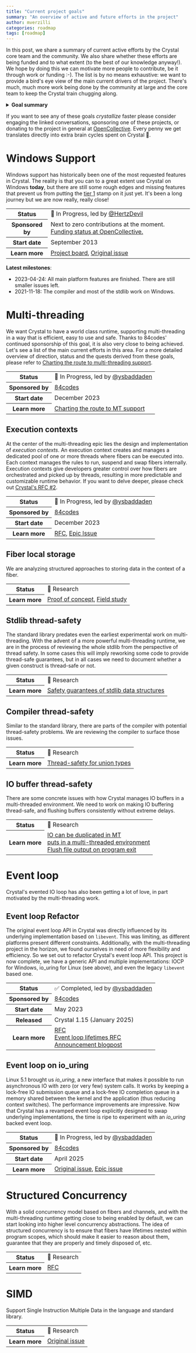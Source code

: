 ```yaml
---
title: "Current project goals"
summary: "An overview of active and future efforts in the project"
author: mverzilli
categories: roadmap
tags: [roadmap]
---
```


In this post, we share a summary of current active efforts by the Crystal core team and the community. We also share whether these efforts are being funded and to what extent (to the best of our knowledge anyway!). We hope by doing this we can motivate more people to contribute, be it through work or funding :-). The list is by no means exhaustive: we want to provide a bird's eye view of the main current drivers of the project. There's much, much more work being done by the community at large and the core team to keep the Crystal train chugging along.

<details>
<summary><strong>Goal summary</strong></summary>
🧪 Research => 🔵 In Progress => ✅ Completed
<ul>
  <li>🔵 <a href="#windows-support">Windows Support</a></li>
  <li>🔵 <a href="#multi-threading">Multi-threading</a>
    <ul>
      <li>🔵 <a href="#execution-contexts">Execution contexts</a></li>
      <li>🧪 <a href="#fiber-local-storage">Fiber local storage</a></li>
      <li>🧪 <a href="#stdlib-thread-safety">Stdlib thread-safety</a></li>
      <li>🧪 <a href="#compiler-thread-safety">Compiler thread-safety</a></li>
      <li>🧪 <a href="#io-buffer-thread-safety">IO buffer thread-safety</a></li>
    </ul>
  </li>
  <li><a href="#event-loop">Event Loop</a>
    <ul>
      <li>✅ <a href="#event-loop-refactor">Event Loop Refactor</a></li>
      <li>🔵 <a href="#event-loop-on-io_uring">Event loop on io_uring</a></li>
    </ul>
  </li>
  <li>🧪 <a href="#structured-concurrency">Structured Concurrency</a></li>
  <li>🧪 <a href="#simd">SIMD</a></li>
</ul>
</details>

If you want to see any of these goals _crystallize_ faster please consider engaging the linked conversations, sponsoring one of these projects, or donating to the project in general at [OpenCollective](https://opencollective.com/crystal-lang). Every penny we get translates directly into extra brain cycles spent on Crystal 🚀.

# Windows Support

Windows support has historically been one of the most requested features in Crystal. The reality is that you can to a great extent use Crystal on Windows **today**, but there are still some rough edges and missing features that prevent us from putting the [tier 1](https://crystal-lang.org/reference/1.17/syntax_and_semantics/platform_support.html#tier-1) stamp on it just yet. It's been a long journey but we are now really, really close!

<table class="properties">
<tbody>
  <tr>
    <th scope="row">
      Status
    </th>
    <td>
      🔵 In Progress, led by <a href="https://github.com/HertzDevil">@HertzDevil</a></td>
  </tr>
  <tr>
    <th scope="row">
      Sponsored by
    </th>
    <td>
      Next to zero contributions at the moment. <a href="https://opencollective.com/crystal-lang/projects/windows-support">Funding status at OpenCollective.</a>
    </td>
  </tr>
  <tr>
    <th scope="row">
      Start date
    </th>
    <td>
      September 2013
    </td>
  </tr>
  <tr>
    <th scope="row">
      Learn more
    </th>
    <td>
      <a href="https://github.com/orgs/crystal-lang/projects/11/views/5">Project board</a>,
      <a href="https://github.com/crystal-lang/crystal/issues/26">Original issue</a>
    </td>
  </tr>
</tbody>
</table>

**Latest milestones**:

- 2023-04-24: All main platform features are finished. There are still smaller issues left.
- 2021-11-18: The compiler and most of the stdlib work on Windows.

# Multi-threading

We want Crystal to have a world class runtime, supporting multi-threading in a way that is efficient, easy to use and safe. Thanks to 84codes' continued sponsorship of this goal, it is also very close to being achieved. Let's see a list of the main current efforts in this area. For a more detailed overview of direction, status and the quests derived from these goals, please refer to [Charting the route to multi-threading support](https://forum.crystal-lang.org/t/charting-the-route-to-multi-threading-support/7320).

<table class="properties">
<tbody>
  <tr>
    <th scope="row">
      Status
    </th>
    <td>
      🔵 In Progress, led by <a href="https://github.com/ysbaddaden">@ysbaddaden</a>
    </td>
  </tr>
  <tr>
    <th scope="row">
      Sponsored by
    </th>
    <td>
      <a href="https://84.codes/">84codes</a>
    </td>
  </tr>
  <tr>
    <th scope="row">
      Start date
    </th>
    <td>
      December 2023
    </td>
  </tr>
  <tr>
    <th scope="row">
      Learn more
    </th>
    <td>
      <a href="https://forum.crystal-lang.org/t/charting-the-route-to-multi-threading-support/7320">Charting the route to MT support</a>
    </td>
  </tr>
</tbody>
</table>

## Execution contexts

At the center of the multi-threading epic lies the design and implementation of _execution contexts_. An execution context creates and manages a dedicated pool of one or more threads where fibers can be executed into. Each context manages the rules to run, suspend and swap fibers internally. Execution contexts give developers greater control over how fibers are orchestrated and picked up by threads, resulting in more predictable and customizable runtime behavior. If you want to delve deeper, please check out [Crystal's RFC #2](https://github.com/crystal-lang/rfcs/blob/main/text/0002-execution-contexts.md).

<table class="properties">
<tbody>
  <tr>
    <th scope="row">
      Status
    </th>
    <td>
      🔵 In Progress, led by <a href="https://github.com/ysbaddaden">@ysbaddaden</a>
    </td>
  </tr>
  <tr>
    <th scope="row">
      Sponsored by
    </th>
    <td>
      <a href="https://84.codes/">84codes</a>
    </td>
  </tr>
  <tr>
    <th scope="row">
      Start date
    </th>
    <td>
      December 2023
    </td>
  </tr>
  <tr>
    <th scope="row">
      Learn more
    </th>
    <td>
      <a href="https://github.com/crystal-lang/rfcs/blob/main/text/0002-execution-contexts.md">RFC</a>,
      <a href="https://github.com/crystal-lang/crystal/issues/15342">Epic Issue</a>
    </td>
  </tr>
</tbody>
</table>

## Fiber local storage

We are analyzing structured approaches to storing data in the context of a fiber.

<table class="properties">
<tbody>
  <tr>
    <th scope="row">
      Status
    </th>
    <td>
      🧪 Research
    </td>
  </tr>
  <tr>
    <th scope="row">
      Learn more
    </th>
    <td>
      <a href="https://github.com/crystal-lang/crystal/pull/15889">Proof of concept</a>,
      <a href="https://forum.crystal-lang.org/t/field-study-of-fiber-local-storage/8325">Field study</a>
    </td>
  </tr>
</tbody>
</table>

## Stdlib thread-safety

The standard library predates even the earliest experimental work on multi-threading. With the advent of a more powerful multi-threading runtime, we are in the process of reviewing the whole stdlib from the perspective of thread safety. In some cases this will imply reworking some code to provide thread-safe guarantees, but in all cases we need to document whether a given construct is thread-safe or not.

<table class="properties">
<tbody>
  <tr>
    <th scope="row">
      Status
    </th>
    <td>
      🧪 Research
    </td>
  </tr>
  <tr>
    <th scope="row">
      Learn more
    </th>
    <td>
      <a href="https://forum.crystal-lang.org/t/safety-guarantees-of-stdlib-data-structures/7364">Safety guarantees of stdlib data structures</a>
    </td>
  </tr>
</tbody>
</table>

## Compiler thread-safety

Similar to the standard library, there are parts of the compiler with potential thread-safety problems. We are reviewing the compiler to surface those issues.

<table class="properties">
<tbody>
  <tr>
    <th scope="row">
      Status
    </th>
    <td>
      🧪 Research
    </td>
  </tr>
  <tr>
    <th scope="row">
      Learn more
    </th>
    <td>
      <a href="https://github.com/crystal-lang/crystal/issues/15085">Thread-safety for union types</a>
    </td>
  </tr>
</tbody>
</table>

## IO buffer thread-safety

There are some concrete issues with how Crystal manages IO buffers in a multi-threaded environment. We need to work on making IO buffering thread-safe, and flushing buffers consistently without extreme delays.

<table class="properties">
<tbody>
  <tr>
    <th scope="row">
      Status
    </th>
    <td>
      🧪 Research
    </td>
  </tr>
  <tr>
    <th scope="row">
      Learn more
    </th>
    <td>
      <a href="https://github.com/crystal-lang/crystal/issues/8438">IO can be duplicated in MT</a><br/><a href="https://github.com/crystal-lang/crystal/issues/8140#top">puts in a multi-threaded environment</a><br/><a href="https://github.com/crystal-lang/crystal/issues/13995">Flush file output on program exit</a>
    </td>
  </tr>
</tbody>
</table>

# Event loop

Crystal's evented IO loop has also been getting a lot of love, in part motivated by the multi-threading work.

## Event loop Refactor

The original event loop API in Crystal was directly influenced by its underlying implementation based on `libevent`. This was limiting, as different platforms present different constraints. Additionally, with the multi-threading project in the horizon, we found ourselves in need of more flexibility and efficiency. So we set out to refactor Crystal's event loop API. This project is now complete, we have a generic API and multiple implementations: IOCP for Windows, io_uring for Linux (see above), and even the legacy `libevent` based one.

<table class="properties">
<tbody>
  <tr>
    <th scope="row">
      Status
    </th>
    <td>
      ✅ Completed, led by <a href="https://github.com/ysbaddaden">@ysbaddaden</a>
    </td>
  </tr>
  <tr>
    <th scope="row">
      Sponsored by
    </th>
    <td>
      <a href="https://84.codes/">84codes</a>
    </td>
  </tr>
  <tr>
    <th scope="row">
      Start date
    </th>
    <td>
      May 2023
    </td>
  </tr>
  <tr>
    <th scope="row">
      Released
    </th>
    <td>
      Crystal 1.15 (January 2025)
    </td>
  </tr>
  <tr>
    <th scope="row">
      Learn more
    </th>
    <td>
      <a href="https://github.com/crystal-lang/rfcs/blob/main/text/0007-event_loop-refactor.md">RFC</a><br/><a href="https://github.com/crystal-lang/rfcs/blob/main/text/0009-lifetime-event_loop.md">Event loop lifetimes RFC</a><br/><a href="https://crystal-lang.org/2024/11/05/lifetime-event-loop/">Announcement blogpost</a>
    </td>
  </tr>
</tbody>
</table>

## Event loop on io_uring

Linux 5.1 brought us _io_uring_, a new interface that makes it possible to run asynchronous IO with zero (or very few) system calls. It works by keeping a lock-free IO submission queue and a lock-free IO completion queue in a memory shared between the kernel and the application (thus reducing context switches). The performance improvements are impressive. Now that Crystal has a revamped event loop explicitly designed to swap underlying implementations, the time is ripe to experiment with an _io_uring_ backed event loop.

<table class="properties">
<tbody>
  <tr>
    <th scope="row">
      Status
    </th>
    <td>
      🔵 In Progress, led by <a href="https://github.com/ysbaddaden">@ysbaddaden</a>
    </td>
  </tr>
  <tr>
    <th scope="row">
      Sponsored by
    </th>
    <td>
      <a href="https://84.codes/">84codes</a>
    </td>
  </tr>
  <tr>
    <th scope="row">
      Start date
    </th>
    <td>
      April 2025
    </td>
  </tr>
  <tr>
    <th scope="row">
      Learn more
    </th>
    <td>
      <a href="https://github.com/crystal-lang/crystal/issues/10740">Original issue</a>,
      <a href="https://github.com/crystal-lang/crystal/pull/15634">Epic issue</a>
    </td>
  </tr>
</tbody>
</table>

# Structured Concurrency

With a solid concurrency model based on fibers and channels, and with the multi-threading runtime getting close to being enabled by default, we can start looking into higher level concurrency abstractions. The idea of structured concurrency is to ensure that fibers have lifetimes nested within program scopes, which should make it easier to reason about them, guarantee that they are properly and timely disposed of, etc.

<table class="properties">
<tbody>
  <tr>
    <th scope="row">
      Status
    </th>
    <td>
      🧪 Research
    </td>
  </tr>
  <tr>
    <th scope="row">
      Learn more
    </th>
    <td>
      <a href="https://github.com/crystal-lang/crystal/issues/6468">RFC</a>
    </td>
  </tr>
</tbody>
</table>

# SIMD

Support Single Instruction Multiple Data in the language and standard library.

<table class="properties">
<tbody>
  <tr>
    <th scope="row">
      Status
    </th>
    <td>
      🧪 Research
    </td>
  </tr>
  <tr>
    <th scope="row">
      Learn more
    </th>
    <td>
      <a href="https://github.com/crystal-lang/crystal/issues/3057">Original issue</a>
    </td>
  </tr>
</tbody>
</table>
